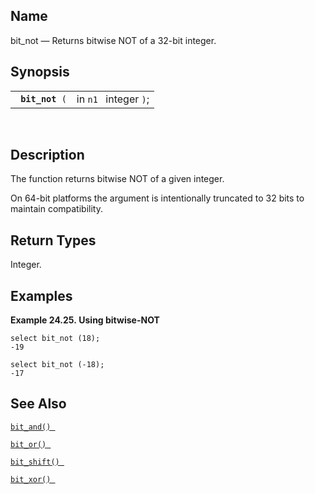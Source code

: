 <div id="fn_bit_not" class="refentry">

<div class="titlepage">

</div>

<div class="refnamediv">

## Name

bit_not — Returns bitwise NOT of a 32-bit integer.

</div>

<div class="refsynopsisdiv">

## Synopsis

<div id="fsyn_bit_not" class="funcsynopsis">

|                      |                       |
|----------------------|-----------------------|
| ` `**`bit_not`**` (` | in `n1 ` integer `)`; |

<div class="funcprototype-spacer">

 

</div>

</div>

</div>

<div id="desc_bit_not" class="refsect1">

## Description

The function returns bitwise NOT of a given integer.

On 64-bit platforms the argument is intentionally truncated to 32 bits
to maintain compatibility.

</div>

<div id="ret_bit_not" class="refsect1">

## Return Types

Integer.

</div>

<div id="examples_bit_not" class="refsect1">

## Examples

<div id="ex_bit_not" class="example">

**Example 24.25. Using bitwise-NOT**

<div class="example-contents">

``` screen
select bit_not (18);
-19

select bit_not (-18);
-17
```

</div>

</div>

  

</div>

<div id="seealso_bit_not" class="refsect1">

## See Also

<a href="fn_bit_and.html" class="link" title="bit_and"><code
class="function">bit_and() </code></a>

<a href="fn_bit_or.html" class="link" title="bit_or"><code
class="function">bit_or() </code></a>

<a href="fn_bit_shift.html" class="link" title="bit_shift"><code
class="function">bit_shift() </code></a>

<a href="fn_bit_xor.html" class="link" title="bit_xor"><code
class="function">bit_xor() </code></a>

</div>

</div>
